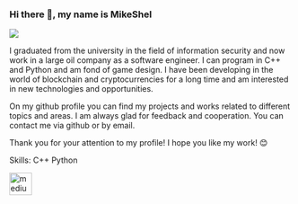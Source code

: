 ### Hi there 👋, my name is MikeShel
![](https://media.tenor.com/GfSX-u7VGM4AAAAC/coding.gif)

I graduated from the university in the field of information security and now work in a large oil company as a software engineer. I can program in C++ and Python and am fond of game design. I have been developing in the world of blockchain and cryptocurrencies for a long time and am interested in new technologies and opportunities.

On my github profile you can find my projects and works related to different topics and areas. I am always glad for feedback and cooperation. You can contact me via github or by email.

Thank you for your attention to my profile! I hope you like my work! 😊

Skills: С++ Python

[<img src='https://cdn.jsdelivr.net/npm/simple-icons@3.0.1/icons/medium.svg' alt='medium' height='40'>](https://medium.com/@risingskill67)










